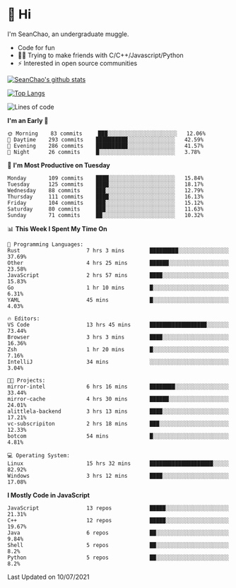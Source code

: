# 👋 Hi
I'm SeanChao, an undergraduate muggle.

- Code for fun
- 👨‍💻 Trying to make friends with C/C++/Javascript/Python
- ⚡ Interested in open source communities

[![SeanChao's github stats](https://i-github-readme-stats.vercel.app/api?username=seanchao&show_icons=true)](https://github.com/anuraghazra/github-readme-stats)

[![Top Langs](https://i-github-readme-stats.vercel.app/api/top-langs/?username=seanchao&layout=compact)](https://github.com/anuraghazra/github-readme-stats)

<!--START_SECTION:waka-->
![Lines of code](https://img.shields.io/badge/From%20Hello%20World%20I%27ve%20Written-1.6%20million%20lines%20of%20code-blue)

**I'm an Early 🐤** 

```text
🌞 Morning    83 commits     ███░░░░░░░░░░░░░░░░░░░░░░   12.06% 
🌆 Daytime    293 commits    ██████████░░░░░░░░░░░░░░░   42.59% 
🌃 Evening    286 commits    ██████████░░░░░░░░░░░░░░░   41.57% 
🌙 Night      26 commits     █░░░░░░░░░░░░░░░░░░░░░░░░   3.78%

```
📅 **I'm Most Productive on Tuesday** 

```text
Monday       109 commits    ████░░░░░░░░░░░░░░░░░░░░░   15.84% 
Tuesday      125 commits    ████░░░░░░░░░░░░░░░░░░░░░   18.17% 
Wednesday    88 commits     ███░░░░░░░░░░░░░░░░░░░░░░   12.79% 
Thursday     111 commits    ████░░░░░░░░░░░░░░░░░░░░░   16.13% 
Friday       104 commits    ███░░░░░░░░░░░░░░░░░░░░░░   15.12% 
Saturday     80 commits     ███░░░░░░░░░░░░░░░░░░░░░░   11.63% 
Sunday       71 commits     ██░░░░░░░░░░░░░░░░░░░░░░░   10.32%

```


📊 **This Week I Spent My Time On** 

```text
💬 Programming Languages: 
Rust                     7 hrs 3 mins        █████████░░░░░░░░░░░░░░░░   37.69% 
Other                    4 hrs 25 mins       ██████░░░░░░░░░░░░░░░░░░░   23.58% 
JavaScript               2 hrs 57 mins       ████░░░░░░░░░░░░░░░░░░░░░   15.83% 
Go                       1 hr 10 mins        █░░░░░░░░░░░░░░░░░░░░░░░░   6.31% 
YAML                     45 mins             █░░░░░░░░░░░░░░░░░░░░░░░░   4.03%

🔥 Editors: 
VS Code                  13 hrs 45 mins      ██████████████████░░░░░░░   73.44% 
Browser                  3 hrs 3 mins        ████░░░░░░░░░░░░░░░░░░░░░   16.36% 
Zsh                      1 hr 20 mins        █░░░░░░░░░░░░░░░░░░░░░░░░   7.16% 
IntelliJ                 34 mins             ░░░░░░░░░░░░░░░░░░░░░░░░░   3.04%

🐱‍💻 Projects: 
mirror-intel             6 hrs 16 mins       ████████░░░░░░░░░░░░░░░░░   33.44% 
mirror-cache             4 hrs 30 mins       ██████░░░░░░░░░░░░░░░░░░░   24.01% 
alittlela-backend        3 hrs 13 mins       ████░░░░░░░░░░░░░░░░░░░░░   17.21% 
vc-subscripiton          2 hrs 18 mins       ███░░░░░░░░░░░░░░░░░░░░░░   12.33% 
botcom                   54 mins             █░░░░░░░░░░░░░░░░░░░░░░░░   4.81%

💻 Operating System: 
Linux                    15 hrs 32 mins      ████████████████████░░░░░   82.92% 
Windows                  3 hrs 12 mins       ████░░░░░░░░░░░░░░░░░░░░░   17.08%

```

**I Mostly Code in JavaScript** 

```text
JavaScript               13 repos            █████░░░░░░░░░░░░░░░░░░░░   21.31% 
C++                      12 repos            █████░░░░░░░░░░░░░░░░░░░░   19.67% 
Java                     6 repos             ██░░░░░░░░░░░░░░░░░░░░░░░   9.84% 
Shell                    5 repos             ██░░░░░░░░░░░░░░░░░░░░░░░   8.2% 
Python                   5 repos             ██░░░░░░░░░░░░░░░░░░░░░░░   8.2%

```



 Last Updated on 10/07/2021
<!--END_SECTION:waka-->

